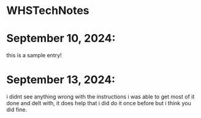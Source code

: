 # WHSTechNotes
# September 10, 2024: 
this is a sample entry!
# September 13, 2024: 
i didnt see anything wrong with the instructions i was able to get most of it done and delt with, it does help that i did do it once before but i think you did fine.
